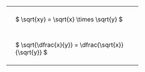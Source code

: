 ---
---

#  
<br>
<style type="text/css">
#T_673e8 th.col_heading {
  text-align: left;
  font-size: 1em;
}
#T_673e8 td {
  text-align: left;
  font-size: 1em;
  padding: 1.5em;
}
#T_673e8_row0_col0, #T_673e8_row1_col0 {
  width: 300px;
  white-space: pre-wrap;
}
</style>
<table id="T_673e8">
  <thead>
  </thead>
  <tbody>
    <tr>
      <td id="T_673e8_row0_col0" class="data row0 col0" >$ \sqrt{xy} = \sqrt{x} \times \sqrt{y} $</td>
    </tr>
    <tr>
      <td id="T_673e8_row1_col0" class="data row1 col0" >$ \sqrt{\dfrac{x}{y}} = \dfrac{\sqrt{x}}{\sqrt{y}} $</td>
    </tr>
  </tbody>
</table>
